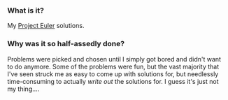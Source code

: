 ### What is it?

My [Project Euler](http://projecteuler.net/) solutions.

### Why was it so half-assedly done?

Problems were picked and chosen until I simply got bored and didn't want to do anymore.  Some of the problems were fun, but the vast majority that I've seen struck me as easy to come up with solutions for, but needlessly time-consuming to actually _write out_ the solutions for.  I guess it's just not my thing....

